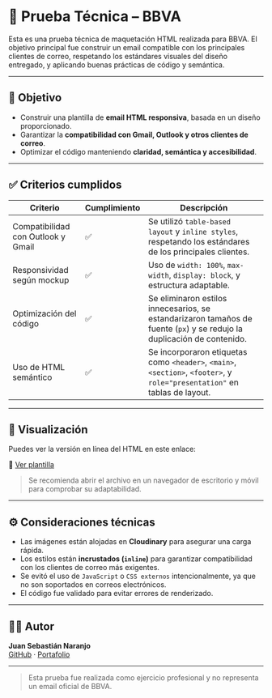 # 🧪 Prueba Técnica – BBVA

Esta es una prueba técnica de maquetación HTML realizada para BBVA. El objetivo principal fue construir un email compatible con los principales clientes de correo, respetando los estándares visuales del diseño entregado, y aplicando buenas prácticas de código y semántica.

---

## 🎯 Objetivo

- Construir una plantilla de **email HTML responsiva**, basada en un diseño proporcionado.
- Garantizar la **compatibilidad con Gmail, Outlook y otros clientes de correo**.
- Optimizar el código manteniendo **claridad, semántica y accesibilidad**.

---

## ✅ Criterios cumplidos

| Criterio                           | Cumplimiento | Descripción                                                                                                                |
| ---------------------------------- | ------------ | -------------------------------------------------------------------------------------------------------------------------- |
| Compatibilidad con Outlook y Gmail | ✅           | Se utilizó `table-based layout` y `inline styles`, respetando los estándares de los principales clientes.                  |
| Responsividad según mockup         | ✅           | Uso de `width: 100%`, `max-width`, `display: block`, y estructura adaptable.                                               |
| Optimización del código            | ✅           | Se eliminaron estilos innecesarios, se estandarizaron tamaños de fuente (`px`) y se redujo la duplicación de contenido.    |
| Uso de HTML semántico              | ✅           | Se incorporaron etiquetas como `<header>`, `<main>`, `<section>`, `<footer>`, y `role="presentation"` en tablas de layout. |

---

## 📱 Visualización

Puedes ver la versión en línea del HTML en este enlace:

🔗 [Ver plantilla](https://juanaranjodev.github.io/bbva-prueba/folder/index.html)

> Se recomienda abrir el archivo en un navegador de escritorio y móvil para comprobar su adaptabilidad.

---

## ⚙️ Consideraciones técnicas

- Las imágenes están alojadas en **Cloudinary** para asegurar una carga rápida.
- Los estilos están **incrustados (`inline`)** para garantizar compatibilidad con los clientes de correo más exigentes.
- Se evitó el uso de `JavaScript` o `CSS externos` intencionalmente, ya que no son soportados en correos electrónicos.
- El código fue validado para evitar errores de renderizado.

---

## 👨‍💻 Autor

**Juan Sebastián Naranjo**  
[GitHub](https://github.com/juanaranjodev) · [Portafolio](https://juanaranjodev.github.io/)

---

> Esta prueba fue realizada como ejercicio profesional y no representa un email oficial de BBVA.
